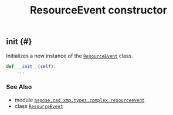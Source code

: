 ﻿---
title: ResourceEvent constructor
second_title: Aspose.CAD for Python via .NET API References
description: 
type: docs
weight: 10
url: /python-net/aspose.cad.xmp.types.complex.resourceevent/resourceevent/__init__/
is_root: false
---

## __init__ {#}

Initializes a new instance of the [`ResourceEvent`](/cad/python-net/aspose.cad.xmp.types.complex.resourceevent/resourceevent) class.



```python
def __init__(self):
    ...
```





### See Also
* module [`aspose.cad.xmp.types.complex.resourceevent`](../../)
* class [`ResourceEvent`](/cad/python-net/aspose.cad.xmp.types.complex.resourceevent/resourceevent)

